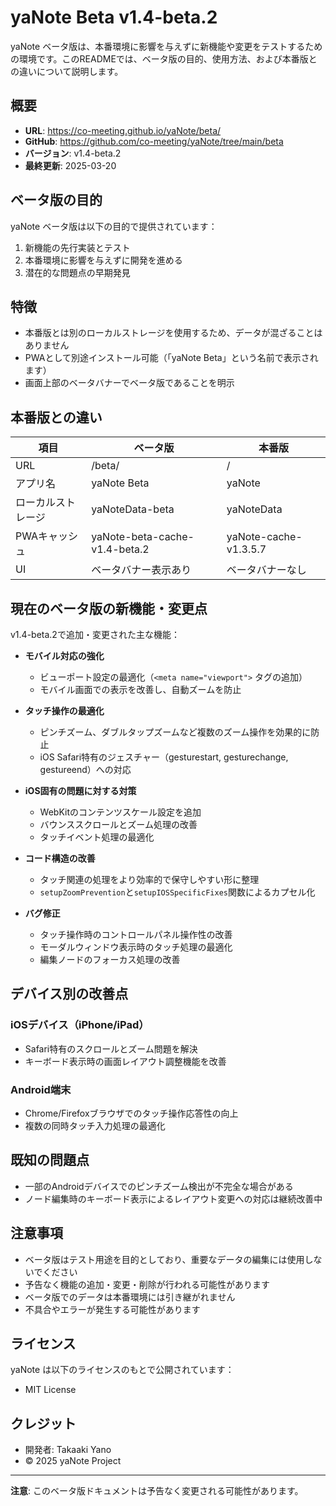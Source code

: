 # yaNote Beta v1.4-beta.2

yaNote ベータ版は、本番環境に影響を与えずに新機能や変更をテストするための環境です。このREADMEでは、ベータ版の目的、使用方法、および本番版との違いについて説明します。

## 概要

- **URL**: https://co-meeting.github.io/yaNote/beta/
- **GitHub**: https://github.com/co-meeting/yaNote/tree/main/beta
- **バージョン**: v1.4-beta.2
- **最終更新**: 2025-03-20

## ベータ版の目的

yaNote ベータ版は以下の目的で提供されています：

1. 新機能の先行実装とテスト
2. 本番環境に影響を与えずに開発を進める
3. 潜在的な問題点の早期発見

## 特徴

- 本番版とは別のローカルストレージを使用するため、データが混ざることはありません
- PWAとして別途インストール可能（「yaNote Beta」という名前で表示されます）
- 画面上部のベータバナーでベータ版であることを明示

## 本番版との違い

| 項目 | ベータ版 | 本番版 |
|------|---------|-------|
| URL | /beta/ | / |
| アプリ名 | yaNote Beta | yaNote |
| ローカルストレージ | yaNoteData-beta | yaNoteData |
| PWAキャッシュ | yaNote-beta-cache-v1.4-beta.2 | yaNote-cache-v1.3.5.7 |
| UI | ベータバナー表示あり | ベータバナーなし |

## 現在のベータ版の新機能・変更点

v1.4-beta.2で追加・変更された主な機能：

- **モバイル対応の強化**
  - ビューポート設定の最適化（`<meta name="viewport">` タグの追加）
  - モバイル画面での表示を改善し、自動ズームを防止

- **タッチ操作の最適化**
  - ピンチズーム、ダブルタップズームなど複数のズーム操作を効果的に防止
  - iOS Safari特有のジェスチャー（gesturestart, gesturechange, gestureend）への対応

- **iOS固有の問題に対する対策**
  - WebKitのコンテンツスケール設定を追加
  - バウンススクロールとズーム処理の改善
  - タッチイベント処理の最適化

- **コード構造の改善**
  - タッチ関連の処理をより効率的で保守しやすい形に整理
  - `setupZoomPrevention`と`setupIOSSpecificFixes`関数によるカプセル化

- **バグ修正**
  - タッチ操作時のコントロールパネル操作性の改善
  - モーダルウィンドウ表示時のタッチ処理の最適化
  - 編集ノードのフォーカス処理の改善

## デバイス別の改善点

### iOSデバイス（iPhone/iPad）
- Safari特有のスクロールとズーム問題を解決
- キーボード表示時の画面レイアウト調整機能を改善

### Android端末
- Chrome/Firefoxブラウザでのタッチ操作応答性の向上
- 複数の同時タッチ入力処理の最適化

## 既知の問題点

- 一部のAndroidデバイスでのピンチズーム検出が不完全な場合がある
- ノード編集時のキーボード表示によるレイアウト変更への対応は継続改善中

## 注意事項

- ベータ版はテスト用途を目的としており、重要なデータの編集には使用しないでください
- 予告なく機能の追加・変更・削除が行われる可能性があります
- ベータ版でのデータは本番環境には引き継がれません
- 不具合やエラーが発生する可能性があります

## ライセンス

yaNote は以下のライセンスのもとで公開されています：

- MIT License

## クレジット

- 開発者: Takaaki Yano
- © 2025 yaNote Project

---

**注意**: このベータ版ドキュメントは予告なく変更される可能性があります。